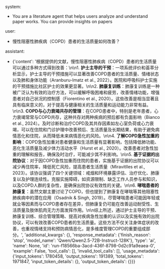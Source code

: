 system: 
- You are a literature agent that helps users analyze and understand paper works. 
        You can provide insights on papers 

user: 
- 慢性阻塞性肺疾病（COPD）患者的生活质量如何改善？ 

assistant: 
- {'content': '根据提供的文献，慢性阻塞性肺疾病（COPD）患者的生活质量可以通过多种方式得到改善：\n\n1. **护士主导的干预**：一项系统评价和荟萃分析显示，护士主导的干预措施可以显著改善COPD患者的生活质量、情绪状态以及肺和身体功能（Aranburu-Imatz et al., 2022）。医院和呼吸科护士实施的干预措施比社区护士的效果更显著。\n\n2. **肺康复训练**：肺康复训练是一种被广泛认为有效的治疗方法，可以缓解呼吸困难和疲劳，改善情绪功能，增强患者对自己状况的控制感（Fiorentino et al., 2020）。这些改善是相当显著且具有临床意义的，对于提高与健康相关的生活质量和运动能力非常有益。\n\n3. **COPD与心力衰竭共存的管理**：在COPD患者中，特别是老年患者，心力衰竭常常与COPD共存，这种共存对两种疾病的预后都有负面影响（Bianco et al., 2024）。及时诊断和治疗COPD及其共存因素如左心室负荷或心力衰竭，可以在住院和门诊护理中改善预后、生活质量及长期结果，有助于避免病情恶化和住院，从而降低未来病情恶化的风险。\n\n4. **了解COPD急性加重的影响**：COPD急性加重对患者健康和生活质量有显著影响，包括降低肺功能、恶化生活质量及减少体力活动水平（Hurst et al., 2020）。改善患者对急性加重的理解和报告，确保及时治疗，可能减少其不利影响。\n\n5. **基于证据的出院协议**：对于因COPD急性加重而住院的患者，实施基于证据的出院协议可以减少再住院率，降低死亡风险，提高患者生活质量（Miravitlles et al., 2023）。该协议强调了四个关键领域：戒烟和环境暴露评估、治疗优化、肺康复以及护理连续性。克服实施障碍，如资源限制、缺乏工作人员参与和知识，以及COPD人群的复杂性，是确保出院协议有效性的关键。\n\n6. **哮喘患者的肺康复**：虽然文献主要讨论了COPD，但也提到了肺康复在哮喘等其他阻塞性肺疾病中的潜在应用（Osadnik & Singh, 2019）。尽管哮喘患者可能因年轻或就业等因素而与COPD患者存在差异，但肺康复仍可能在改善运动耐受性、生活质量及肢体肌肉无力方面发挥作用。\n\n综上所述，通过护士主导的干预、肺康复训练、综合管理策略、提高对疾病急性加重的认识以及实施有效的出院协议，可以有效改善COPD患者的生活质量。这些方法不仅关注身体症状的改善，也重视情绪支持和预防病情恶化，是多维度管理COPD的重要组成部分。', 'additional_kwargs': {}, 'response_metadata': {'finish_reason': 'stop', 'model_name': 'Qwen/Qwen2.5-72B-Instruct-128K'}, 'type': 'ai', 'name': None, 'id': 'run-f18566ba-3acd-436f-8798-0d2c91a9eaea-0', 'example': False, 'tool_calls': [], 'invalid_tool_calls': [], 'usage_metadata': {'input_tokens': 1780458, 'output_tokens': 191389, 'total_tokens': 1971847, 'input_token_details': {}, 'output_token_details': {}}} 
